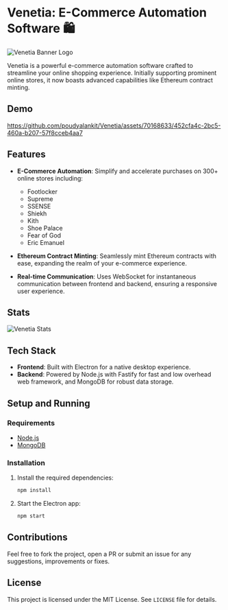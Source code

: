 # Venetia: E-Commerce Automation Software 🛍️

![Venetia Banner Logo](https://github.com/poudyalankit/Venetia/assets/70168633/57907949-a4f4-49a9-bae3-13a294bb2e45)

Venetia is a powerful e-commerce automation software crafted to streamline your online shopping experience. Initially supporting prominent online stores, it now boasts advanced capabilities like Ethereum contract minting.

## Demo

https://github.com/poudyalankit/Venetia/assets/70168633/452cfa4c-2bc5-460a-b207-57f8cceb4aa7

## Features

- **E-Commerce Automation**: Simplify and accelerate purchases on 300+ online stores including:
  - Footlocker
  - Supreme
  - SSENSE
  - Shiekh
  - Kith
  - Shoe Palace
  - Fear of God
  - Eric Emanuel

- **Ethereum Contract Minting**: Seamlessly mint Ethereum contracts with ease, expanding the realm of your e-commerce experience.

- **Real-time Communication**: Uses WebSocket for instantaneous communication between frontend and backend, ensuring a responsive user experience.

## Stats

![Venetia Stats](https://github.com/poudyalankit/Venetia/assets/70168633/feb79bb7-ddb5-4447-892d-abce7a8cdf28)

## Tech Stack

- **Frontend**: Built with Electron for a native desktop experience.
- **Backend**: Powered by Node.js with Fastify for fast and low overhead web framework, and MongoDB for robust data storage.

## Setup and Running

### Requirements

- [Node.js](https://nodejs.org/)
- [MongoDB](https://www.mongodb.com/)

### Installation

1. Install the required dependencies:
   ```bash
   npm install
   ```

2. Start the Electron app:
   ```bash
   npm start
   ```

## Contributions

Feel free to fork the project, open a PR or submit an issue for any suggestions, improvements or fixes.

## License

This project is licensed under the MIT License. See `LICENSE` file for details.
